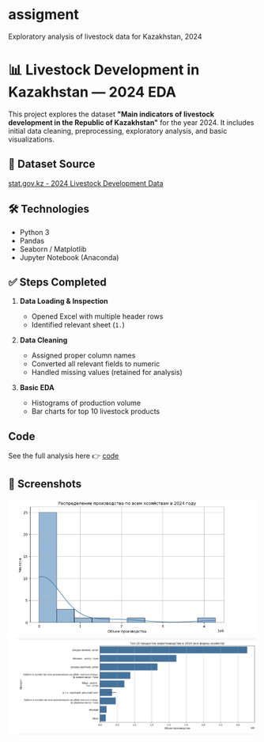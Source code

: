 # assigment
Exploratory analysis of livestock data for Kazakhstan, 2024
# 📊 Livestock Development in Kazakhstan — 2024 EDA

This project explores the dataset **"Main indicators of livestock development in the Republic of Kazakhstan"** for the year 2024. It includes initial data cleaning, preprocessing, exploratory analysis, and basic visualizations.

## 📁 Dataset Source
[stat.gov.kz - 2024 Livestock Development Data](https://stat.gov.kz/ru/industries/business-statistics/stat-forrest-village-hunt-fish/spreadsheets/?year=&name=18612&period=&type=)

## 🛠 Technologies
- Python 3
- Pandas
- Seaborn / Matplotlib
- Jupyter Notebook (Anaconda)

## ✅ Steps Completed

1. **Data Loading & Inspection**
   - Opened Excel with multiple header rows
   - Identified relevant sheet (`1.`)

2. **Data Cleaning**
   - Assigned proper column names
   - Converted all relevant fields to numeric
   - Handled missing values (retained for analysis)

3. **Basic EDA**
   - Histograms of production volume
   - Bar charts for top 10 livestock products

## Code
See the full analysis here 
👉 [code](project.ipynb)

## 📸 Screenshots

![Histogram](images/histogram.png)
![Bar Chart](images/bar_chart.png)

